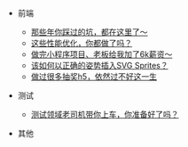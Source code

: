 

* 前端

  * [那些年你踩过的坑，都在这里了～](frontends/js/questions.md)
  * [这些性能优化，你都做了吗？](frontends/js/optimization.md)
  * [做完小程序项目、老板给我加了6k薪资～](frontends/applets/salary-increase.md)
  * [该如何以正确的姿势插入SVG Sprites？](frontends/css/svg-sprites.md)
  * [做过很多抽奖h5，依然过不好这一生](frontends/css/draw-prize.md)

* 测试

  * [测试领域老司机带你上车，你准备好了吗？](testing/theory/test-started.md)

* 其他